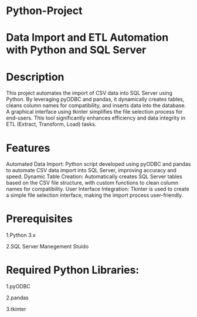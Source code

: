 # Python-Project 
# Data Import and ETL Automation with Python and SQL Server
# Description
This project automates the import of CSV data into SQL Server using Python. By leveraging pyODBC and pandas, it dynamically creates tables, cleans column names for compatibility, and inserts data into the database. A graphical interface using tkinter simplifies the file selection process for end-users. This tool significantly enhances efficiency and data integrity in ETL (Extract, Transform, Load) tasks.

# Features
Automated Data Import: Python script developed using pyODBC and pandas to automate CSV data import into SQL Server, improving accuracy and speed.
Dynamic Table Creation: Automatically creates SQL Server tables based on the CSV file structure, with custom functions to clean column names for compatibility.
User Interface Integration: Tkinter is used to create a simple file selection interface, making the import process user-friendly.

# Prerequisites
1.Python 3.x

2.SQL Server Manegement Stuido 

# Required Python Libraries:
1.pyODBC

2.pandas

3.tkinter
